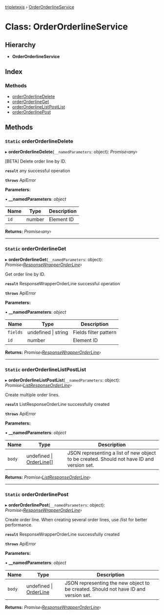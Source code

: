 [tripletexjs](../README.md) › [OrderOrderlineService](orderorderlineservice.md)

# Class: OrderOrderlineService

## Hierarchy

* **OrderOrderlineService**

## Index

### Methods

* [orderOrderlineDelete](orderorderlineservice.md#static-orderorderlinedelete)
* [orderOrderlineGet](orderorderlineservice.md#static-orderorderlineget)
* [orderOrderlineListPostList](orderorderlineservice.md#static-orderorderlinelistpostlist)
* [orderOrderlinePost](orderorderlineservice.md#static-orderorderlinepost)

## Methods

### `Static` orderOrderlineDelete

▸ **orderOrderlineDelete**(`__namedParameters`: object): *Promise‹any›*

[BETA] Delete order line by ID.

**`result`** any successful operation

**`throws`** ApiError

**Parameters:**

▪ **__namedParameters**: *object*

Name | Type | Description |
------ | ------ | ------ |
`id` | number | Element ID |

**Returns:** *Promise‹any›*

___

### `Static` orderOrderlineGet

▸ **orderOrderlineGet**(`__namedParameters`: object): *Promise‹[ResponseWrapperOrderLine](../interfaces/responsewrapperorderline.md)›*

Get order line by ID.

**`result`** ResponseWrapperOrderLine successful operation

**`throws`** ApiError

**Parameters:**

▪ **__namedParameters**: *object*

Name | Type | Description |
------ | ------ | ------ |
`fields` | undefined &#124; string | Fields filter pattern |
`id` | number | Element ID |

**Returns:** *Promise‹[ResponseWrapperOrderLine](../interfaces/responsewrapperorderline.md)›*

___

### `Static` orderOrderlineListPostList

▸ **orderOrderlineListPostList**(`__namedParameters`: object): *Promise‹[ListResponseOrderLine](../interfaces/listresponseorderline.md)›*

Create multiple order lines.

**`result`** ListResponseOrderLine successfully created

**`throws`** ApiError

**Parameters:**

▪ **__namedParameters**: *object*

Name | Type | Description |
------ | ------ | ------ |
`body` | undefined &#124; [OrderLine](../interfaces/orderline.md)[] | JSON representing a list of new object to be created. Should not have ID and version set. |

**Returns:** *Promise‹[ListResponseOrderLine](../interfaces/listresponseorderline.md)›*

___

### `Static` orderOrderlinePost

▸ **orderOrderlinePost**(`__namedParameters`: object): *Promise‹[ResponseWrapperOrderLine](../interfaces/responsewrapperorderline.md)›*

Create order line. When creating several order lines, use /list for better performance.

**`result`** ResponseWrapperOrderLine successfully created

**`throws`** ApiError

**Parameters:**

▪ **__namedParameters**: *object*

Name | Type | Description |
------ | ------ | ------ |
`body` | undefined &#124; [OrderLine](../interfaces/orderline.md) | JSON representing the new object to be created. Should not have ID and version set. |

**Returns:** *Promise‹[ResponseWrapperOrderLine](../interfaces/responsewrapperorderline.md)›*
